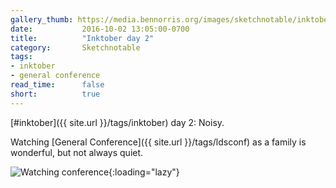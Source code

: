 ```yaml
---
gallery_thumb: https://media.bennorris.org/images/sketchnotable/inktober-2016/inktober-day-02.jpg
date:           2016-10-02 13:05:00-0700
title:          "Inktober day 2"
category:       Sketchnotable
tags:
- inktober
- general conference
read_time:      false
short:          true
---
```

[#inktober]({{ site.url }}/tags/inktober) day 2: Noisy.

Watching [General Conference]({{ site.url }}/tags/ldsconf) as a family is wonderful, but not always quiet.

![Watching conference](https://media.bennorris.org/images/sketchnotable/inktober-2016/inktober-day-02.jpg){:loading="lazy"}
